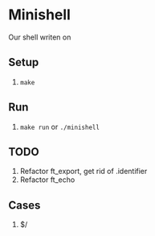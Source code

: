 # Minishell

Our shell writen on

## Setup
1. `make`

## Run
1. `make run` or `./minishell`


## TODO
1. Refactor ft_export, get rid of .identifier
2. Refactor ft_echo


## Cases
1. $/
